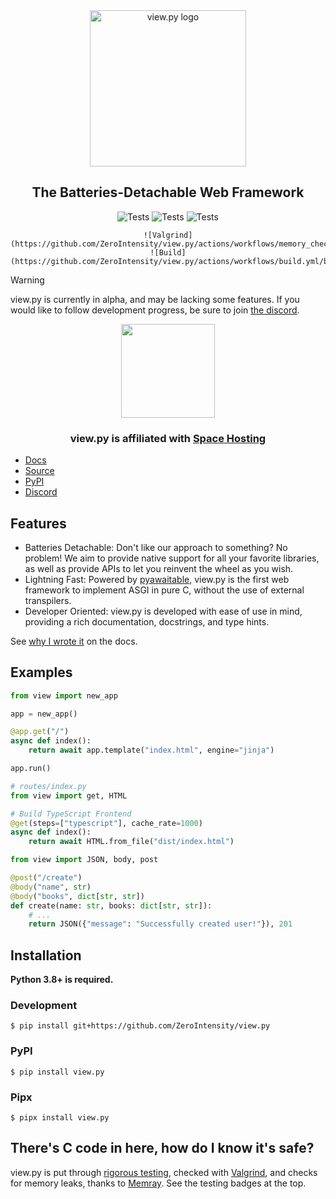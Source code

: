 <div align="center"><img src="https://raw.githubusercontent.com/ZeroIntensity/view.py/master/html/logo.png" alt="view.py logo" width=250 height=auto /></div>

<div align="center"><h2>The Batteries-Detachable Web Framework</h2></div>

<div align="center">
    <img src="https://github.com/ZeroIntensity/view.py/actions/workflows/tests.yml/badge.svg" alt="Tests" width=auto height=auto />
    <img src="https://github.com/ZeroIntensity/view.py/actions/workflows/memory_check.yml/badge.svg" alt="Tests" width=auto height=auto />
    <img src="https://github.com/ZeroIntensity/view.py/actions/workflows/build.yml/badge.svg" alt="Tests" width=auto height=auto />
    
    ![Valgrind](https://github.com/ZeroIntensity/view.py/actions/workflows/memory_check.yml/badge.svg)
    ![Build](https://github.com/ZeroIntensity/view.py/actions/workflows/build.yml/badge.svg)
</div>

> [!Warning]
> view.py is currently in alpha, and may be lacking some features.
> If you would like to follow development progress, be sure to join [the discord](https://discord.gg/tZAfuWAbm2).

<div align="center">
    <a href="https://clientarea.space-hosting.net/aff.php?aff=303"><img width=150 height=auto src="https://cdn-dennd.nitrocdn.com/fygsTSpFNuiCdXWNTtgOTVMRlPWNnIZx/assets/images/optimized/rev-758b0f8/www.space-hosting.net/wp-content/uploads/2023/02/cropped-Icon.png"></a>
    <h3>view.py is affiliated with <a href="https://clientarea.space-hosting.net/aff.php?aff=303">Space Hosting</a></h3>
</div>

-   [Docs](https://view.zintensity.dev)
-   [Source](https://github.com/ZeroIntensity/view.py)
-   [PyPI](https://pypi.org/project/view.py)
-   [Discord](https://discord.gg/tZAfuWAbm2)

## Features

-   Batteries Detachable: Don't like our approach to something? No problem! We aim to provide native support for all your favorite libraries, as well as provide APIs to let you reinvent the wheel as you wish.
-   Lightning Fast: Powered by [pyawaitable](https://github.com/ZeroIntensity/pyawaitable), view.py is the first web framework to implement ASGI in pure C, without the use of external transpilers.
-   Developer Oriented: view.py is developed with ease of use in mind, providing a rich documentation, docstrings, and type hints.

See [why I wrote it](https://view.zintensity.dev/#why-did-i-build-it) on the docs.

## Examples

```py
from view import new_app

app = new_app()

@app.get("/")
async def index():
    return await app.template("index.html", engine="jinja")

app.run()
```

```py
# routes/index.py
from view import get, HTML

# Build TypeScript Frontend
@get(steps=["typescript"], cache_rate=1000)
async def index():
    return await HTML.from_file("dist/index.html")
```

```py
from view import JSON, body, post

@post("/create")
@body("name", str)
@body("books", dict[str, str])
def create(name: str, books: dict[str, str]):
    # ...
    return JSON({"message": "Successfully created user!"}), 201
```

## Installation

**Python 3.8+ is required.**

### Development

```console
$ pip install git+https://github.com/ZeroIntensity/view.py
```

### PyPI

```console
$ pip install view.py
```

### Pipx

```console
$ pipx install view.py
```

## There's C code in here, how do I know it's safe?

view.py is put through [rigorous testing](https://github.com/ZeroIntensity/view.py/tree/master/tests), checked with [Valgrind](https://valgrind.org/), and checks for memory leaks, thanks to [Memray](https://github.com/bloomberg/memray). See the testing badges at the top.
